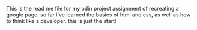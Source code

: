 This is the read me file for my odin project assignment of recreating a google page. so far i've learned the basics of html and css, as well as how to think like a developer. this is just the start!